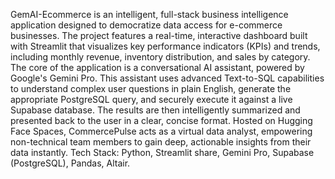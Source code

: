 GemAI-Ecommerce is an intelligent, full-stack business intelligence application designed to democratize data access for e-commerce businesses. The project features a real-time, interactive dashboard built with Streamlit that visualizes key performance indicators (KPIs) and trends, including monthly revenue, inventory distribution, and sales by category.
The core of the application is a conversational AI assistant, powered by Google's Gemini Pro. This assistant uses advanced Text-to-SQL capabilities to understand complex user questions in plain English, generate the appropriate PostgreSQL query, and securely execute it against a live Supabase database. The results are then intelligently summarized and presented back to the user in a clear, concise format. Hosted on Hugging Face Spaces, CommercePulse acts as a virtual data analyst, empowering non-technical team members to gain deep, actionable insights from their data instantly.
Tech Stack: Python, Streamlit share, Gemini Pro, Supabase (PostgreSQL), Pandas, Altair.
